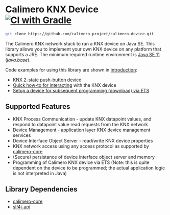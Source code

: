 Calimero KNX Device [![CI with Gradle](https://github.com/calimero-project/calimero-device/actions/workflows/gradle.yml/badge.svg)](https://github.com/calimero-project/calimero-device/actions/workflows/gradle.yml)
===================

~~~ sh
git clone https://github.com/calimero-project/calimero-device.git
~~~

The Calimero KNX network stack to run a KNX device on Java SE. This library allows you to implement your own KNX device on any platform that supports a JRE. The minimum required runtime environment is [Java SE 11](https://jdk.java.net/11/) (_java.base_). 

Code examples for using this library are shown in [introduction](https://github.com/calimero-project/introduction):

* [KNX 2-state push-button device](https://github.com/calimero-project/introduction/blob/master/src/main/java/PushButtonDevice.java) 
* [Quick how-to for interacting](https://github.com/calimero-project/introduction) with the KNX device
* [Setup a device for subsequent programming (download) via ETS](https://github.com/calimero-project/introduction/blob/master/src/main/java/ProgrammableDevice.java)


Supported Features
----

* KNX Process Communication - update KNX datapoint values, and respond to datapoint value read requests from the KNX network
* Device Management - application layer KNX device management services
* Device Interface Object Server - read/write KNX device properties
* KNX network access using any access protocol as supported by [calimero-core](https://github.com/calimero-project/calimero)
* (Secure) persistance of device interface object server and memory
* Programming of Calimero KNX device via ETS (Note: this is quite dependent on the device to be programmed; the actual application logic is not interpreted in Java)

Library Dependencies
----

* [calimero-core](https://github.com/calimero-project/calimero)
* [slf4j-api](http://www.slf4j.org/)
